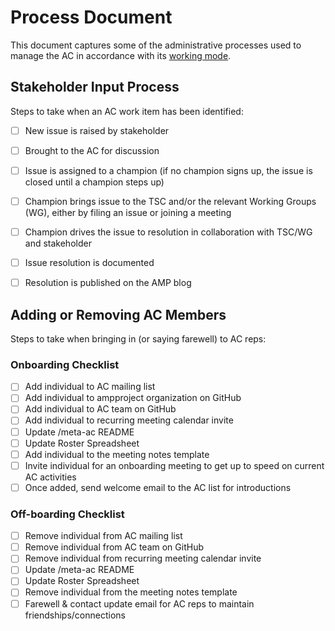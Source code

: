 # Process Document

This document captures some of the administrative processes used to manage the AC in accordance with its [working mode](./WORKING_MODE.md).


## Stakeholder Input Process

Steps to take when an AC work item has been identified:

- [ ] New issue is raised by stakeholder
- [ ] Brought to the AC for discussion
- [ ] Issue is assigned to a champion (if no champion signs up, the issue is closed until a champion steps up)
- [ ] Champion brings issue to the TSC and/or the relevant Working Groups (WG), either by filing an issue or joining a meeting
- [ ] Champion drives the issue to resolution in collaboration with TSC/WG and stakeholder
- [ ] Issue resolution is documented
- [ ] Resolution is published on the AMP blog


## Adding or Removing AC Members

Steps to take when bringing in (or saying farewell) to AC reps:

### Onboarding Checklist

- [ ] Add individual to AC mailing list
- [ ] Add individual to ampproject organization on GitHub
- [ ] Add individual to AC team on GitHub
- [ ] Add individual to recurring meeting calendar invite
- [ ] Update /meta-ac README
- [ ] Update Roster Spreadsheet
- [ ] Add individual to the meeting notes template
- [ ] Invite individual for an onboarding meeting to get up to speed on current AC activities
- [ ] Once added, send welcome email to the AC list for introductions

### Off-boarding Checklist
- [ ] Remove individual from AC mailing list
- [ ] Remove individual from AC team on GitHub
- [ ] Remove individual from recurring meeting calendar invite
- [ ] Update /meta-ac README
- [ ] Update Roster Spreadsheet
- [ ] Remove individual from the meeting notes template
- [ ] Farewell & contact update email for AC reps to maintain friendships/connections
